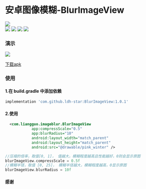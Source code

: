 
# 安卓图像模糊-BlurImageView
![](https://api.bintray.com/packages/li-xiaojun/jrepo/xpopup/images/download.svg)  
![](https://img.shields.io/badge/author-ldh-brightgreen.svg) ![](https://img.shields.io/badge/compileSdkVersion-32-orange.svg) ![](https://img.shields.io/badge/minSdkVersion-21-orange.svg) ![](https://img.shields.io/hexpm/l/plug.svg)


### 演示
![](https://github.com/ldh-star/BlurImageView/raw/master/source/demo.gif)


[下载apk](https://github.com/ldh-star/BlurImageView/raw/master/app/release/app-release.apk)


### 使用

#### 1.在 build.gradle 中添加依赖


```gradle
implementation 'com.github.ldh-star:BlurImageView:1.0.1'
```

#### 2.使用
```xml
  <com.liangguo.imageblur.BlurImageView
            app:compressScale="0.5"
            app:blurRadius="10"
            android:layout_width="match_parent"
            android:layout_height="match_parent"
            android:src="@drawable/pink_winter" />
```

```kotlin
//压缩的倍率，取值[0, 1]， 值越大，模糊程度越高且性能越好，0则会显示原图
blurImageView.compressScale = 0.5f
//模糊半径，取值 [0, 25]， 模糊半径越大，模糊程度越高，0显示原图
blurImageView.blurRadius = 10f
```

#### 感谢